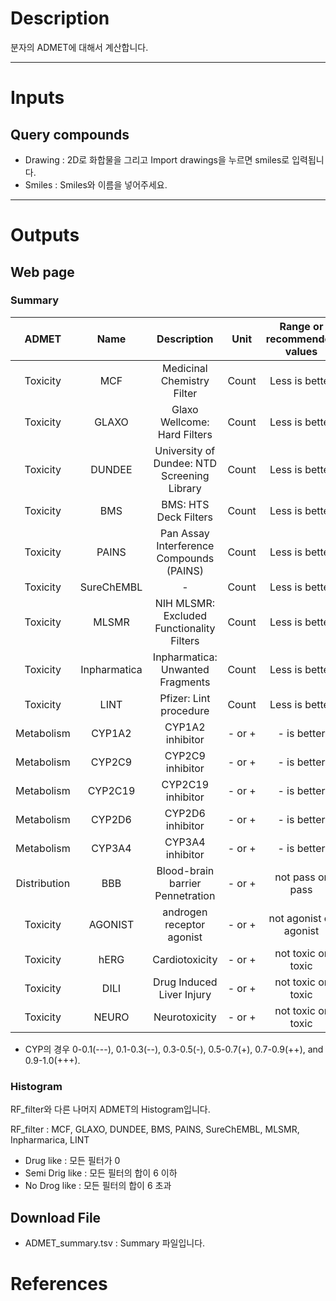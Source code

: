 # Description

분자의 ADMET에 대해서 계산합니다.

---

# Inputs
## Query compounds
- Drawing : 2D로 화합물을 그리고 Import drawings을 누르면 smiles로 입력됩니다.
- Smiles : Smiles와 이름을 넣어주세요.

---
# Outputs
## Web page
### Summary
|ADMET|Name|Description|Unit|Range or recommended values|
|:-:|:-:|:-:|:-:|:-:|
| Toxicity | MCF | Medicinal Chemistry Filter |Count|Less is better|
| Toxicity | GLAXO | Glaxo Wellcome: Hard Filters |Count|Less is better|
| Toxicity | DUNDEE | University of Dundee: NTD Screening Library |Count|Less is better|
| Toxicity | BMS | BMS: HTS Deck Filters|Count|Less is better|
| Toxicity | PAINS | Pan Assay Interference Compounds (PAINS) |Count|Less is better|
| Toxicity | SureChEMBL | - |Count|Less is better|
| Toxicity | MLSMR | NIH MLSMR: Excluded Functionality Filters |Count|Less is better|
| Toxicity | Inpharmatica | Inpharmatica: Unwanted Fragments |Count|Less is better|
| Toxicity | LINT | Pfizer: Lint procedure |Count|Less is better|
| Metabolism | CYP1A2 | CYP1A2 inhibitor | - or + |- is better|
| Metabolism | CYP2C9 | CYP2C9 inhibitor | - or + |- is better|
| Metabolism | CYP2C19 | CYP2C19 inhibitor | - or + |- is better|
| Metabolism | CYP2D6 | CYP2D6 inhibitor | - or + |- is better|
| Metabolism | CYP3A4 | CYP3A4 inhibitor | - or + |- is better|
|Distribution| BBB | Blood-brain barrier Pennetration | - or + |not pass or pass|
| Toxicity | AGONIST| androgen receptor agonist | - or +| not agonist or agonist|
| Toxicity| hERG | Cardiotoxicity|- or +| not toxic or toxic|
| Toxicity| DILI|Drug Induced Liver Injury|- or +|not toxic or toxic|
| Toxicity|NEURO|Neurotoxicity|- or +|not toxic or toxic|

- CYP의 경우 0-0.1(---), 0.1-0.3(--), 0.3-0.5(-), 0.5-0.7(+), 0.7-0.9(++), and 0.9-1.0(+++).

### Histogram
RF_filter와 다른 나머지 ADMET의 Histogram입니다.

RF_filter : MCF, GLAXO, DUNDEE, BMS, PAINS, SureChEMBL, MLSMR, Inpharmarica, LINT

- Drug like : 모든 필터가 0
- Semi Drig like : 모든 필터의 합이 6 이하
- No Drog like : 모든 필터의 합이 6 초과

## Download File
- ADMET_summary.tsv : Summary 파일입니다.


# References
